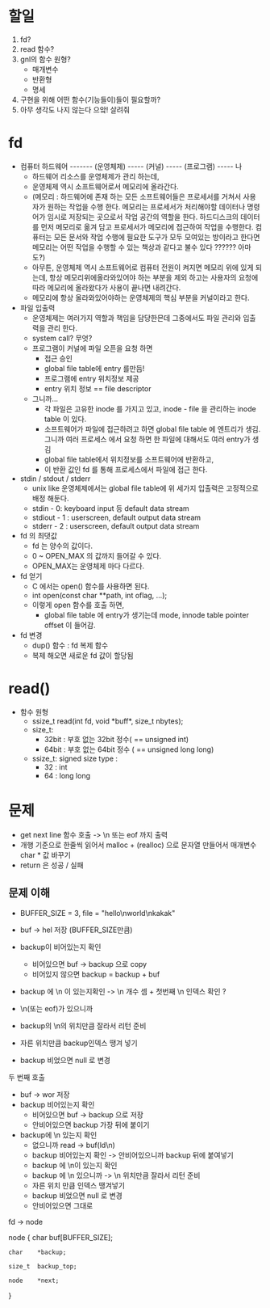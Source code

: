 # 할일
1. fd? 
2. read 함수?
3. gnl의 함수 원형?
	- 매개변수 
	- 반환형
	- 명세
4. 구현을 위해 어떤 함수(기능들이)들이 필요할까? 
5. 아무 생각도 나지 않는다 으앜! 살려줘

# fd
- 컴퓨터 하드웨어 ------- (운영체제) ----- (커널) ----- (프로그램) ----- 나
	- 하드웨어 리소스를 운영체제가 관리 하는데,
	- 운영체제 역시 소프트웨어로서 메모리에 올라간다. 
	- (메모리 : 하드웨어에 존재 하는 모든 소프트웨어들은 프로세서를 거쳐서 사용자가 원하는 작업을 수행 한다. 메모리는 프로세서가 처리해야할 데이터나 명령어가 임시로 저장되는 곳으로서 작업 공간의 역할을 한다. 하드디스크의 데이터를 먼저 메모리로 옮겨 담고 프로세서가 메모리에 접근하여 작업을 수행한다. 컴퓨터는 모든 문서와 작업 수행에 필요한 도구가 모두 모여있는 방이라고 한다면 메모리는 어떤 작업을 수행할 수 있는 책상과 같다고 불수 있다 ?????? 아마도?)
	- 아무튼, 운영체제 역시 소프트웨어로 컴퓨터 전원이 켜지면 메모리 위에 있게 되는데, 항상 메모리위에올라와있어야 하는 부분을 제외 하고는 사용자의 요청에 따라 메모리에 올라왔다가 사용이 끝나면 내려간다. 
	- 메모리에 항상 올라와있어야하는 운영체제의 핵심 부분을 커널이라고 한다. 
- 파일 입출력
	- 운영체제는 여러가지 역할과 책임을 담당한믄데 그중에서도 파일 관리와 입출력을 관리 한다. 
	- system call? 무엇? 
	- 프로그램이 커널에 파일 오픈을 요청 하면
		- 접근 승인 
		- global file table에 entry 를만듬! 
		- 프로그램에 entry 위치정보 제공
		- entry 위치 정보 == file descriptor 
	- 그니까... 
		- 각 파일은 고유한 inode 를 가지고 있고, inode - file 을 관리하는 inode table 이 있다. 
		- 소프트웨어가 파일에 접근하려고 하면 global file table 에 엔트리가 생김. 그니까 여러 프로세스 에서 요청 하면 한 파일에 대해서도 여러 entry가 생김 
		- global file table에서 위치정보를 소프트웨어에 반환하고, 
		- 이 반환 값인 fd 를 통해 프로세스에서 파일에 접근 한다. 
- stdin / stdout / stderr 
	- unix like 운영체제에서는 global file table에 위 세가지 입출력은 고정적으로 배정 해둔다. 
	- stdin - 0: keyboard input 등 default data stream 
	- stdiout - 1 : userscreen, default output data stream
	- stderr - 2 :  userscreen, default output data stream
- fd 의 최댓값 
	- fd 는 양수의 값이다. 
	- 0 ~ OPEN_MAX 의 값까지 들어갈 수 있다. 
	- OPEN_MAX는 운영체제 마다 다르다. 
- fd 얻기 
	- C 에서는 open() 함수를 사용하면 된다. 
	- int open(const char **path, int oflag, ...);
	- 이렇게 open 함수를 호출 하면, 
		- global file table 에 entry가 생기는데  mode, innode table pointer offset 이 들어감.
- fd 변경
	- dup() 함수 : fd 복제 함수 
	- 복제 해오면 새로운 fd 값이 할당됨

# read()
- 함수 원형
	- ssize_t	read(int fd, void \*buff*, size_t nbytes);
	- size_t:
		- 32bit : 부호 없는 32bit 정수( == unsigned int)
		- 64bit : 부호 없는 64bit 정수 ( == unsigned long long)
	- ssize_t: signed size type :
		- 32 : int
		- 64 : long long

# 문제
- get next line 함수 호출 -> \n 또는 eof 까지 출력 
- 개행 기준으로 한줄씩 읽어서 malloc  + (realloc) 으로 문자열 만들어서 매개변수 char * 값 바꾸기 
- return 은 성공 / 실패 

## 문제 이해 

- BUFFER_SIZE = 3, file = "hello\nworld\nkakak"

- buf -> hel 저장 (BUFFER_SIZE만큼)
- backup이 비어있는지 확인
	- 비어있으면 buf -> backup 으로 copy
	- 비어있지 않으면 backup = backup + buf
- backup 에 \n 이 있는지확인 -> \n 개수 셈 + 첫번째 \n 인덱스 확인 ? 
- \n(또는 eof)가 있으니까 
- backup의 \n의 위치만큼 잘라서 리턴 준비 
- 자른 위치만큼 backup인덱스 땡겨 넣기 
- backup 비었으면 null 로 변경

두 번째 호출
- buf -> wor 저장
- backup 비어있는지 확인
	- 비어있으면 buf -> backup 으로 저장 
	- 안비어있으면 backup 가장 뒤에 붙이기
- backup에 \n 있는지 확인
	- 없으니까 read -> buf(ld\n)
	- backup 비어있는지 확인 -> 안비어있으니까 backup 뒤에 붙여넣기 
	- backup 에 \n이 있는지 확인
	- backup 에 \n 있으니까 -> \n 위치만큼 잘라서 리턴 준비
	- 자른 위치 만큼 인덱스 땡겨넣기 
	- backup 비었으면 null 로 변경
	- 안비어있으면 그대로

fd -> node 

node 
{
	char	buf[BUFFER_SIZE];

	char	*backup;

	size_t	backup_top; 

	node	*next;
}
